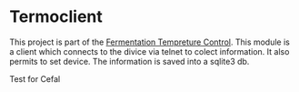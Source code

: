 # Termoclient
This project is part of the [Fermentation Tempreture Control](https://github.com/jjnicola/termostato). This module is a client which connects to the divice via telnet to colect information. It also permits to set device. The information is saved into a sqlite3 db.

Test for Cefal

